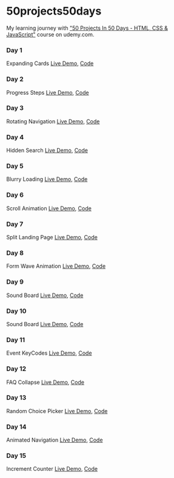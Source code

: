 # 50projects50days

My learning journey with ["50 Projects In 50 Days - HTML, CSS & JavaScript"](https://www.udemy.com/course/50-projects-50-days/) course on udemy.com.

### Day 1

Expanding Cards [Live Demo](https://eager-lalande-b4a1d1.netlify.app/), [Code](https://github.com/bayramhayri/50projects50days/tree/master/01-expanding-cards)

### Day 2

Progress Steps [Live Demo](https://lucid-kilby-ff041d.netlify.app/), [Code](https://github.com/bayramhayri/50projects50days/tree/master/02-progress-steps)

### Day 3

Rotating Navigation [Live Demo](https://quirky-montalcini-0458a3.netlify.app/), [Code](https://github.com/bayramhayri/50projects50days/tree/master/03-rotating-navigation)

### Day 4

Hidden Search [Live Demo](https://dreamy-goldberg-4112b5.netlify.app/), [Code](https://github.com/bayramhayri/50projects50days/tree/master/04-hidden-search)

### Day 5

Blurry Loading [Live Demo](https://adoring-leavitt-b5120b.netlify.app/), [Code](https://github.com/bayramhayri/50projects50days/tree/master/05-blurry-loading)

### Day 6

Scroll Animation [Live Demo](https://tender-golick-795b56.netlify.app/), [Code](https://github.com/bayramhayri/50projects50days/tree/master/06-scroll-animation)

### Day 7

Split Landing Page [Live Demo](https://friendly-meitner-956f5b.netlify.app/), [Code](https://github.com/bayramhayri/50projects50days/tree/master/07-split-landing-page)

### Day 8

Form Wave Animation [Live Demo](https://xenodochial-bartik-dcdcb6.netlify.app/), [Code](https://github.com/bayramhayri/50projects50days/tree/master/08-form-wave-animation)

### Day 9

Sound Board [Live Demo](https://eager-turing-3f2596.netlify.app/), [Code](https://github.com/bayramhayri/50projects50days/tree/master/09-sound-board)

### Day 10

Sound Board [Live Demo](https://trusting-jepsen-74df39.netlify.app/), [Code](https://github.com/bayramhayri/50projects50days/tree/master/10-dad-jokes)

### Day 11

Event KeyCodes [Live Demo](https://dreamy-pare-5f7d30.netlify.app/), [Code](https://github.com/bayramhayri/50projects50days/tree/master/11-event-keycodes)

### Day 12

FAQ Collapse [Live Demo](https://confident-clarke-9d121b.netlify.app/), [Code](https://github.com/bayramhayri/50projects50days/tree/master/12-faq-collapse)

### Day 13

Random Choice Picker [Live Demo](https://cocky-swartz-58cb70.netlify.app/), [Code](https://github.com/bayramhayri/50projects50days/tree/master/13-random-choice-picker)

### Day 14

Animated Navigation [Live Demo](https://jovial-carson-16ac5e.netlify.app/), [Code](https://github.com/bayramhayri/50projects50days/tree/master/14-animated-navigation)

### Day 15

Increment Counter [Live Demo](https://gracious-hermann-2b1c19.netlify.app/), [Code](https://github.com/bayramhayri/50projects50days/tree/master/15-increment-counter)
